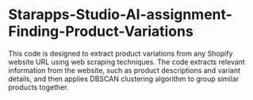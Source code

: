 # Starapps-Studio-AI-assignment-Finding-Product-Variations
This code is designed to extract product variations from any Shopify website URL using web scraping techniques. The code extracts relevant information from the website, such as product descriptions and variant details, and then applies DBSCAN clustering algorithm to group similar products together.
